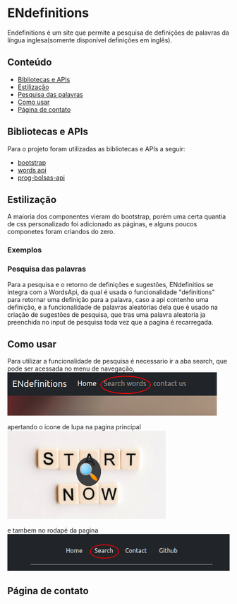 # ENdefinitions
Endefinitions é um site que permite a pesquisa de definições de palavras da língua inglesa(somente disponível definições em inglês). 

## Conteúdo
* [Bibliotecas e APIs](#Bibliotecas-e-APIs)
* [Estilização](#Estilização)
* [Pesquisa das palavras](#Pesquisa-das-palavras)
* [Como usar](#Como-usar)
* [Página de contato](#Página-de-contato)

## Bibliotecas e APIs
Para o projeto foram utilizadas as bibliotecas e APIs a seguir:
* [bootstrap](https://getbootstrap.com/)
* [words api](https://www.wordsapi.com/)
* [prog-bolsas-api](https://github.com/leostacowski/prog-bolsas-api)

## Estilização
A maioria dos componentes vieram do bootstrap, porém uma certa quantia de css personalizado foi adicionado as páginas, e alguns poucos componetes foram criandos do zero.

### Exemplos

### Pesquisa das palavras
Para a pesquisa e o retorno de definições e sugestões, ENdefinitios se integra com a WordsApi, da qual é usada o funcionalidade "definitions" para retornar uma definição para a palavra, caso a api contenho uma definição, e a funcionalidade de palavras aleatórias dela que é usado na criação de sugestões de pesquisa, que tras uma palavra aleatoria ja preenchida no input de pesquisa toda vez que a pagina é recarregada.

## Como usar
Para utilizar a funcionalidade de pesquisa é necessario ir a aba search, que pode ser acessada no menu de navegação,  
![Imagem de botão de search no menu de naveção](./README-assets/searchOnNav.png)

apertando o icone de lupa na pagina principal  
![Imagem do icone de lupa na pagina principal](./README-assets/searchOnMain.png)

e tambem no rodapé da pagina  
![Imagem do rodape da pagina com o link da pagina "search" circulado](./README-assets/searchOnFooter.png)

## Página de contato

